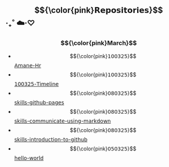 ## $${\color{pink}𝗥𝗲𝗽𝗼𝘀𝗶𝘁𝗼𝗿𝗶𝗲𝘀}$$ ‧₊˚ ☁️⋅♡

### $${\color{pink}March}$$
- $${\color{pink}𝟣𝟢𝟢𝟥𝟤𝟧}$$ [𝖠𝗆𝖺𝗇𝖾-𝖧𝗋](https://github.com/Amane-Hr/Amane-Hr)
- $${\color{pink}𝟣𝟢𝟢𝟥𝟤𝟧}$$ [𝟣𝟢𝟢𝟥𝟤𝟧-𝖳𝗂𝗆𝖾𝗅𝗂𝗇𝖾](https://github.com/Amane-Hr/Timeline)
- $${\color{pink}𝟢𝟪𝟢𝟥𝟤𝟧}$$ [𝗌𝗄𝗂𝗅𝗅𝗌-𝗀𝗂𝗍𝗁𝗎𝖻-𝗉𝖺𝗀𝖾𝗌](https://github.com/Amane-Hr/skills-github-pages)
- $${\color{pink}𝟢𝟪𝟢𝟥𝟤𝟧}$$ [𝗌𝗄𝗂𝗅𝗅𝗌-𝖼𝗈𝗆𝗆𝗎𝗇𝗂𝖼𝖺𝗍𝖾-𝗎𝗌𝗂𝗇𝗀-𝗆𝖺𝗋𝗄𝖽𝗈𝗐𝗇](https://github.com/Amane-Hr/skills-communicate-using-markdown)
- $${\color{pink}𝟢𝟪𝟢𝟥𝟤𝟧}$$ [𝗌𝗄𝗂𝗅𝗅𝗌-𝗂𝗇𝗍𝗋𝗈𝖽𝗎𝖼𝗍𝗂𝗈𝗇-𝗍𝗈-𝗀𝗂𝗍𝗁𝗎𝖻](https://github.com/Amane-Hr/skills-introduction-to-github)
- $${\color{pink}𝟢𝟧𝟢𝟥𝟤𝟧}$$ [𝗁𝖾𝗅𝗅𝗈-𝗐𝗈𝗋𝗅𝖽](https://github.com/Amane-Hr/hello-world)

<!--
## Hi there 👋
**Amane-Hr/Amane-Hr** is a ✨ _special_ ✨ repository because its `README.md` (this file) appears on your GitHub profile.

Here are some ideas to get you started:

- 🔭 I’m currently working on ...
- 🌱 I’m currently learning ...
- 👯 I’m looking to collaborate on ...
- 🤔 I’m looking for help with ...
- 💬 Ask me about ...
- 📫 How to reach me: ...
- 😄 Pronouns: ...
- ⚡ Fun fact: ...

$${\color{pink}- \space 𝟣𝟢𝟢𝟥𝟤𝟧 \space [𝖠𝗆𝖺𝗇𝖾-𝖧𝗋](https://github.com/Amane-Hr/Amane-Hr)}$$
$${\color{pink}Light \space Green}$$
-->
